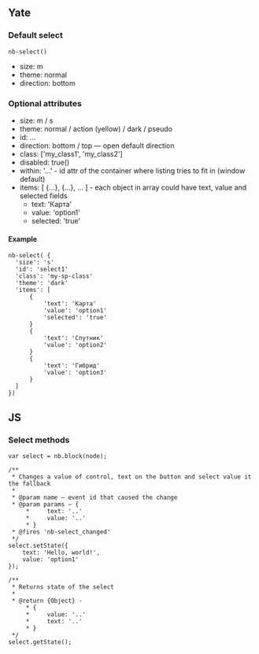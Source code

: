 ## Yate
### Default select

    nb-select()

* size: m
* theme: normal
* direction: bottom

### Optional attributes
* size: m / s
* theme: normal / action (yellow) / dark / pseudo
* id: ...
* direction: bottom / top — open default direction
* class: ['my_class1', 'my_class2']
* disabled: true()
* within: '...' - id attr of the container where listing tries to fit in (window default)
* items: [ {...}, {...}, ... ] - each object in array could have text, value and selected fields
    * text: 'Карта'
    * value: 'option1'
    * selected: 'true'

#### Example

```
nb-select( {
  'size': 's'
  'id': 'select1'
  'class': 'my-sp-class'
  'theme': 'dark'
  'items': [
      {
          'text': 'Карта'
          'value': 'option1'
          'selected': 'true'
      }
      {
          'text': 'Спутник'
          'value': 'option2'
      }
      {
          'text': 'Гибрид'
          'value': 'option3'
      }
  ]
})
```

## JS

### Select methods

```
var select = nb.block(node);

/**
 * Changes a value of control, text on the button and select value it the fallback
 *
 * @param name — event id that caused the change
 * @param params — {
     *     text: '..'
     *     value: '..'
     * }
 * @fires 'nb-select_changed'
 */
select.setState({
    text: 'Hello, world!',
    value: 'option1'
});

/**
 * Returns state of the select
 *
 * @return {Object} -
     * {
     *     value: '..'
     *     text: '..'
     * }
 */
select.getState();
```